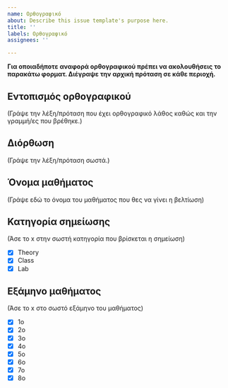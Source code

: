 ```yaml
---
name: Ορθογραφικό
about: Describe this issue template's purpose here.
title: ''
labels: Ορθογραφικό
assignees: ''

---
```


**Για οποιαδήποτε αναφορά ορθογραφικού πρέπει να ακολουθήσεις το παρακάτω φορματ. Διέγραψε την αρχική πρόταση σε κάθε περιοχή.**
 
## Εντοπισμός ορθογραφικού

(Γράψε την λέξη/πρόταση που έχει ορθογραφικό λάθος καθώς και την γραμμή/ες που βρέθηκε.)

## Διόρθωση

(Γράψε την λέξη/πρόταση σωστά.)

##  Όνομα μαθήματος

(Γράψε εδώ το όνομα του μαθήματος που θες να γίνει η βελτίωση)

##  Κατηγορία σημείωσης
(Άσε το x στην σωστή κατηγορία που βρίσκεται η σημείωση)

- [x] Theory
- [x] Class
- [x] Lab

## Εξάμηνο μαθήματος

(Άσε το x στο σωστό εξάμηνο του μαθήματος)

- [x] 1ο
- [x] 2ο
- [x] 3ο
- [x] 4ο
- [x] 5ο
- [x] 6ο
- [x] 7ο
- [x] 8ο
